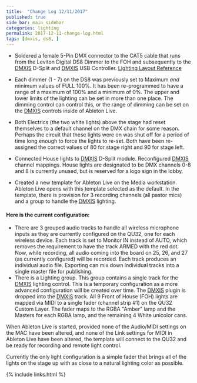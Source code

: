 ```yaml
---
title:  "Change Log 12/11/2017"
published: true
side_bar: main_sidebar
categories: lighting
permalink: 2017-12-11-change-log.html
tags: [dmxis, ds8, ]
---
```


- Soldered a female 5-Pin DMX connector to the CAT5 cable that runs from the Leviton Digital DS8 Dimmer to the FOH and subsequently to the [DMXIS](https://github.com/NewValleyChurch/Infrastructure/wiki/About-DMXIS) D-Split and [DMXIS](https://github.com/NewValleyChurch/Infrastructure/wiki/About-DMXIS) USB Controller.  [Lighting Layout Reference](https://newvalleychurch.slack.com/files/U75QP3JLU/F8BRWFCU8/lighting_system_layout_overview.pdf)  

- Each dimmer (1 - 7) on the DS8 was previously set to Maximum _and_ minimum values of FULL 100%.  It has been re-programmed to have a range of a maximum of 100% and a minimum of 0%.  The upper and lower limits of the lighting can be set in more than one place.  The dimming control can control this, or the range of dimming can be set on the [DMXIS](https://github.com/NewValleyChurch/Infrastructure/wiki/About-DMXIS) controls inside of Ableton Live.

- Both Electrics (the two white lights) above the stage had reset themselves to a default channel on the DMX chain for some reason.  Perhaps the circuit that these lights were on was shut off for a period of time long enough to force the lights to re-set. Both have been re-assigned the correct values of 80 for stage right and 90 for stage left.

- Connected House lights to [DMXIS](https://github.com/NewValleyChurch/Infrastructure/wiki/About-DMXIS) D-Split module.  Reconfigured [DMXIS](https://github.com/NewValleyChurch/Infrastructure/wiki/About-DMXIS) channel mappings.  House lights are designated to be DMX channels 0-8 and 8 is currently unused, but is reserved for a logo sign in the lobby.

- Created a new template for Ableton Live on the Media workstation.  Ableton Live opens with this template selected as the default.  In the template, there is provision for 3 recording channels (all pastor mics) and a group to handle the [DMXIS](https://github.com/NewValleyChurch/Infrastructure/wiki/About-DMXIS) lighting.

#### Here is the current configuration:

- There are 3 grouped audio tracks to handle all wireless microphone inputs as they are currently configured on the QU32, one for each wireless device.  Each track is set to Monitor IN instead of AUTO, which removes the requirement to have the track ARMED with the red dot.  Now, while recording, all audio coming into the board on 25, 26, and 27 (as currently configured) will be recorded.  Each track produces an individual audio file.  Exporting can mix down individual tracks into a single master file for publishing.
- There is a Lighting group.  This group contains a single track for the [DMXIS](https://github.com/NewValleyChurch/Infrastructure/wiki/About-DMXIS) lighting control.  This is a temporary configuration as a more advanced configuration will be created over time.  The [DMXIS](https://github.com/NewValleyChurch/Infrastructure/wiki/About-DMXIS) plugin is dropped into the [DMXIS](https://github.com/NewValleyChurch/Infrastructure/wiki/About-DMXIS) track.  All 9 Front of House (FOH) lights are mapped via MIDI to a single fader (channel strip #1) on the QU32 Custom Layer.  The fader maps to the RGBA "Amber" lamp and the Masters for each RGBA lamp, and the remaining 4 White unicolor cans.

When Ableton Live is started, provided none of the Audio/MIDI settings on the MAC have been altered, and none of the Link settings for MIDI in Ableton Live have been altered, the template will connect to the QU32 and be ready for recording and remote light control.

Currently the only light configuration is a simple fader that brings all of the lights on the stage up with as close to a natural lighting color as possible.

{% include links.html %}

